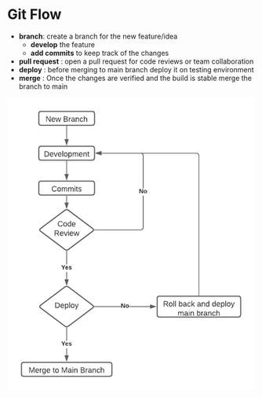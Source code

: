 # Git Flow
* **branch**: create a branch for the new feature/idea 
	* **develop** the feature
	* **add commits** to keep track of the changes  	
*  **pull request** : open a pull request for code reviews or team collaboration
*  **deploy** : before merging to main branch deploy it on testing environment
*  **merge** : Once the changes are verified and the build is stable merge the branch to main

![alt text](https://github.com/naveenkambham/git-flow/blob/main/git_flow.png)
